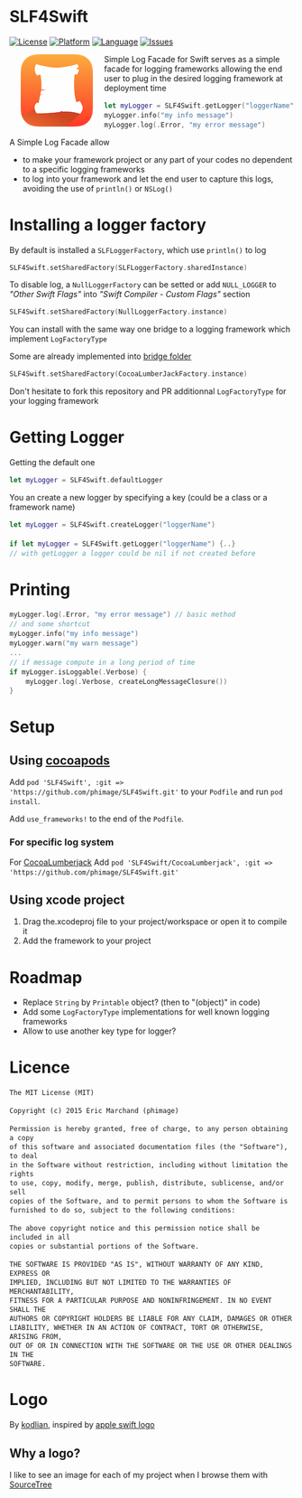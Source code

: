 # SLF4Swift
[![License](https://img.shields.io/badge/license-MIT-blue.svg?style=flat
            )](http://mit-license.org) [![Platform](http://img.shields.io/badge/platform-iOS_MacOS-lightgrey.svg?style=flat
             )](https://developer.apple.com/resources/) [![Language](http://img.shields.io/badge/language-swift-orange.svg?style=flat
             )](https://developer.apple.com/swift) [![Issues](https://img.shields.io/github/issues/phimage/SLF4Swift.svg?style=flat
           )](https://github.com/phimage/Phiole/issues)

[<img align="left" src="logo-128x128.png" hspace="20">](#logo) Simple Log Facade for Swift serves as a simple facade for logging frameworks allowing the end user to plug in the desired logging framework at deployment time

```swift
let myLogger = SLF4Swift.getLogger("loggerName")
myLogger.info("my info message")
myLogger.log(.Error, "my error message")
```

A Simple Log Facade allow
- to make your framework project or any part of your codes no dependent to a specific logging frameworks
- to log into your framework and let the end user to capture this logs, avoiding the use of `println()` or `NSLog()`

# Installing a logger factory
By default is installed a `SLFLoggerFactory`, which use `println()` to log
```swift
SLF4Swift.setSharedFactory(SLFLoggerFactory.sharedInstance)
```
To disable log, a `NullLoggerFactory` can be setted or add `NULL_LOGGER` to *"Other Swift Flags"* into *"Swift Compiler - Custom Flags"* section
```swift
SLF4Swift.setSharedFactory(NullLoggerFactory.instance)
```

You can install with the same way one bridge to a logging framework which implement `LogFactoryType`

Some are already implemented into [bridge folder](/SLF4Swift/Bridge)
```swift
SLF4Swift.setSharedFactory(CocoaLumberJackFactory.instance)
```
Don't hesitate to fork this repository and PR additionnal `LogFactoryType` for your logging framework

# Getting Logger
Getting the default one
```swift
let myLogger = SLF4Swift.defaultLogger
```
You an create a new logger by specifying a key (could be a class or a framework name)
```swift
let myLogger = SLF4Swift.createLogger("loggerName")

if let myLogger = SLF4Swift.getLogger("loggerName") {..}
// with getLogger a logger could be nil if not created before
```

# Printing #
```swift
myLogger.log(.Error, "my error message") // basic method
// and some shortcut
myLogger.info("my info message")
myLogger.warn("my warn message")
...
// if message compute in a long period of time
if myLogger.isLoggable(.Verbose) {
	myLogger.log(.Verbose, createLongMessageClosure())
}
```


# Setup #
## Using [cocoapods](http://cocoapods.org/) ##

Add `pod 'SLF4Swift', :git => 'https://github.com/phimage/SLF4Swift.git'` to your `Podfile` and run `pod install`.

Add `use_frameworks!` to the end of the `Podfile`.

### For specific log system ###
For [CocoaLumberjack](https://github.com/CocoaLumberjack/CocoaLumberjack)
Add `pod 'SLF4Swift/CocoaLumberjack', :git => 'https://github.com/phimage/SLF4Swift.git'`

## Using xcode project ##

1. Drag the.xcodeproj file to your project/workspace or open it to compile it
2. Add the framework to your project

# Roadmap
- Replace `String` by `Printable` object? (then to "\(object)" in code)
- Add some `LogFactoryType` implementations for well known logging frameworks
- Allow to use another key type for logger?

# Licence #
```
The MIT License (MIT)

Copyright (c) 2015 Eric Marchand (phimage)

Permission is hereby granted, free of charge, to any person obtaining a copy
of this software and associated documentation files (the "Software"), to deal
in the Software without restriction, including without limitation the rights
to use, copy, modify, merge, publish, distribute, sublicense, and/or sell
copies of the Software, and to permit persons to whom the Software is
furnished to do so, subject to the following conditions:

The above copyright notice and this permission notice shall be included in all
copies or substantial portions of the Software.

THE SOFTWARE IS PROVIDED "AS IS", WITHOUT WARRANTY OF ANY KIND, EXPRESS OR
IMPLIED, INCLUDING BUT NOT LIMITED TO THE WARRANTIES OF MERCHANTABILITY,
FITNESS FOR A PARTICULAR PURPOSE AND NONINFRINGEMENT. IN NO EVENT SHALL THE
AUTHORS OR COPYRIGHT HOLDERS BE LIABLE FOR ANY CLAIM, DAMAGES OR OTHER
LIABILITY, WHETHER IN AN ACTION OF CONTRACT, TORT OR OTHERWISE, ARISING FROM,
OUT OF OR IN CONNECTION WITH THE SOFTWARE OR THE USE OR OTHER DEALINGS IN THE
SOFTWARE.
```

# Logo #
By [kodlian](http://www.kodlian.com/), inspired by [apple swift logo](http://en.wikipedia.org/wiki/File:Apple_Swift_Logo.png)
## Why a logo?
I like to see an image for each of my project when I browse them with [SourceTree](http://www.sourcetreeapp.com/)

